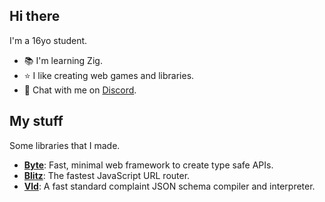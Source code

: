 ## Hi there
I'm a 16yo student. 
- 📚 I'm learning Zig.
- ⭐️ I like creating web games and libraries.
- 💬 Chat with me on [Discord](//discordapp.com/users/861500656682401822).

## My stuff
Some libraries that I made.
- [**Byte**](https://github.com/bit-js/byte): Fast, minimal web framework to create type safe APIs.
- [**Blitz**](https://github.com/bit-js/blitz): The fastest JavaScript URL router.
- [**Vld**](https://github.com/bit-js/vld): A fast standard complaint JSON schema compiler and interpreter.